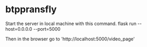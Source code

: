 # btppransfly

Start the server in local machine with this command.
flask run --host=0.0.0.0 --port=5000 

Then in the browser go to 'http://localhost:5000/video_page'
